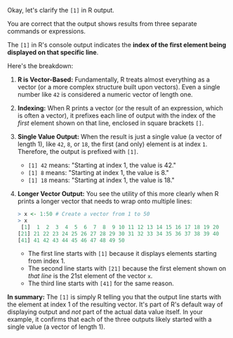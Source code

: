 Okay, let's clarify the `[1]` in R output.

You are correct that the output shows results from three separate commands or expressions.

The `[1]` in R's console output indicates the **index of the first element being displayed on that specific line**.

Here's the breakdown:

1.  **R is Vector-Based:** Fundamentally, R treats almost everything as a vector (or a more complex structure built upon vectors). Even a single number like `42` is considered a numeric vector of length one.
2.  **Indexing:** When R prints a vector (or the result of an expression, which is often a vector), it prefixes each line of output with the index of the *first* element shown on that line, enclosed in square brackets `[]`.
3.  **Single Value Output:** When the result is just a single value (a vector of length 1), like `42`, `8`, or `18`, the first (and only) element is at index `1`. Therefore, the output is prefixed with `[1]`.
    *   `[1] 42` means: "Starting at index 1, the value is 42."
    *   `[1] 8` means: "Starting at index 1, the value is 8."
    *   `[1] 18` means: "Starting at index 1, the value is 18."
4.  **Longer Vector Output:** You see the utility of this more clearly when R prints a longer vector that needs to wrap onto multiple lines:

    ```R
    > x <- 1:50 # Create a vector from 1 to 50
    > x
     [1]  1  2  3  4  5  6  7  8  9 10 11 12 13 14 15 16 17 18 19 20
    [21] 21 22 23 24 25 26 27 28 29 30 31 32 33 34 35 36 37 38 39 40
    [41] 41 42 43 44 45 46 47 48 49 50
    ```
    *   The first line starts with `[1]` because it displays elements starting from index 1.
    *   The second line starts with `[21]` because the first element shown on *that line* is the 21st element of the vector `x`.
    *   The third line starts with `[41]` for the same reason.

**In summary:** The `[1]` is simply R telling you that the output line starts with the element at index 1 of the resulting vector. It's part of R's default way of displaying output and *not* part of the actual data value itself. In your example, it confirms that each of the three outputs likely started with a single value (a vector of length 1).